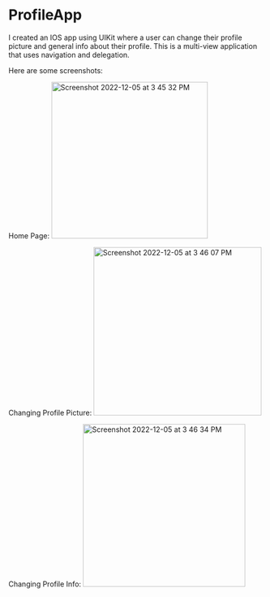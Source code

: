 # ProfileApp

I created an IOS app using UIKit where a user can change their profile picture and general info about their profile. This is a multi-view application that uses navigation and delegation. 

Here are some screenshots:

Home Page: 
<img width="308" alt="Screenshot 2022-12-05 at 3 45 32 PM" src="https://user-images.githubusercontent.com/17365838/205739440-ff95208e-46f0-4151-ae0a-74b54c3e20cb.png">

Changing Profile Picture: 
<img width="331" alt="Screenshot 2022-12-05 at 3 46 07 PM" src="https://user-images.githubusercontent.com/17365838/205739536-edfe4b0f-acc0-408b-8df1-5b949cda7b45.png">

Changing Profile Info:
<img width="320" alt="Screenshot 2022-12-05 at 3 46 34 PM" src="https://user-images.githubusercontent.com/17365838/205739625-e7bdd703-b837-4104-bb6f-a77c20b7c283.png">
